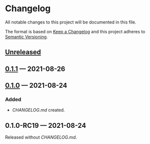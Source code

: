 # Changelog

All notable changes to this project will be documented in this file.

The format is based on [Keep a Changelog](http://keepachangelog.com)
and this project adheres to [Semantic Versioning](http://semver.org/spec/v2.0.0.html).


## [Unreleased]

## [0.1.1] — 2021-08-26

## [0.1.0] — 2021-08-24
### Added
- _CHANGELOG.md_ created.

## 0.1.0-RC19 — 2021-08-24
Released without _CHANGELOG.md_.


[0.1.0]: https://github.com/logicblocks/salutem/compare/0.1.0-RC19...0.1.0
[0.1.1]: https://github.com/logicblocks/salutem/compare/0.1.0...0.1.1
[Unreleased]: https://github.com/logicblocks/salutem/compare/0.1.1...HEAD
